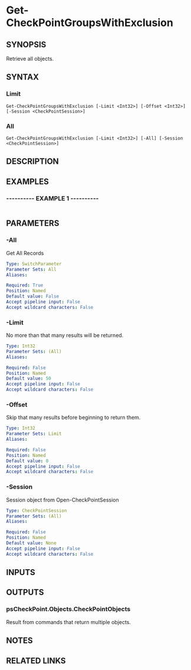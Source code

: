 # Get-CheckPointGroupsWithExclusion

## SYNOPSIS
Retrieve all objects.

## SYNTAX

### Limit
```
Get-CheckPointGroupsWithExclusion [-Limit <Int32>] [-Offset <Int32>] [-Session <CheckPointSession>]
```

### All
```
Get-CheckPointGroupsWithExclusion [-Limit <Int32>] [-All] [-Session <CheckPointSession>]
```

## DESCRIPTION

## EXAMPLES

### ----------  EXAMPLE 1  ----------
```

```

## PARAMETERS

### -All
Get All Records

```yaml
Type: SwitchParameter
Parameter Sets: All
Aliases: 

Required: True
Position: Named
Default value: False
Accept pipeline input: False
Accept wildcard characters: False
```

### -Limit
No more than that many results will be returned.

```yaml
Type: Int32
Parameter Sets: (All)
Aliases: 

Required: False
Position: Named
Default value: 50
Accept pipeline input: False
Accept wildcard characters: False
```

### -Offset
Skip that many results before beginning to return them.

```yaml
Type: Int32
Parameter Sets: Limit
Aliases: 

Required: False
Position: Named
Default value: 0
Accept pipeline input: False
Accept wildcard characters: False
```

### -Session
Session object from Open-CheckPointSession

```yaml
Type: CheckPointSession
Parameter Sets: (All)
Aliases: 

Required: False
Position: Named
Default value: None
Accept pipeline input: False
Accept wildcard characters: False
```

## INPUTS

## OUTPUTS

### psCheckPoint.Objects.CheckPointObjects
Result from commands that return multiple objects.

## NOTES

## RELATED LINKS

